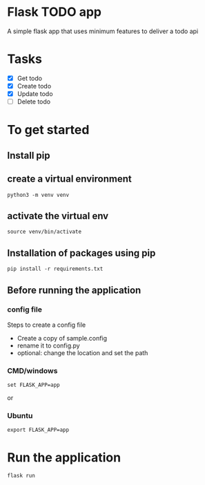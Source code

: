 # Flask TODO app
A simple flask app that uses minimum features to deliver a todo api 

# Tasks
- [x] Get todo
- [x] Create todo
- [x] Update todo
- [ ] Delete todo

# To get started

## Install pip


## create a virtual environment
```
python3 -m venv venv
```
## activate the virtual env
```
source venv/bin/activate
```

## Installation of packages using pip

```
pip install -r requirements.txt
```

## Before running the application

### config file
Steps to create a config file
- Create a copy of sample.config
- rename it to config.py
- optional: change the location and set the path 

### CMD/windows
```
set FLASK_APP=app
```
or
### Ubuntu
```
export FLASK_APP=app
```
# Run the application
```
flask run
```